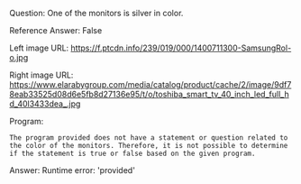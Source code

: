 Question: One of the monitors is silver in color.

Reference Answer: False

Left image URL: https://f.ptcdn.info/239/019/000/1400711300-SamsungRol-o.jpg

Right image URL: https://www.elarabygroup.com/media/catalog/product/cache/2/image/9df78eab33525d08d6e5fb8d27136e95/t/o/toshiba_smart_tv_40_inch_led_full_hd_40l3433dea_.jpg

Program:

```
The program provided does not have a statement or question related to the color of the monitors. Therefore, it is not possible to determine if the statement is true or false based on the given program.
```
Answer: Runtime error: 'provided'

